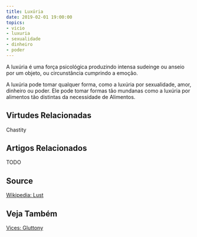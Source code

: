 ```yaml
---
title: Luxúria
date: 2019-02-01 19:00:00
topics: 
- vicio
- luxuria
- sexualidade
- dinheiro
- poder
---
```


A luxúria é uma força psicológica produzindo intensa sudeinge ou anseio por um
objeto, ou circunstância cumprindo a emoção.

A luxúria pode tomar qualquer forma, como a luxúria por sexualidade, amor,
dinheiro ou poder. Ele pode tomar formas tão mundanas como a luxúria por
alimentos tão distintas da necessidade de Alimentos.

## Virtudes Relacionadas
Chastity

## Artigos Relacionados
TODO

## Source
[Wikipedia: Lust](https://en.wikipedia.org/wiki/Lust)

## Veja Também
[Vices: Gluttony](../gluttony)
